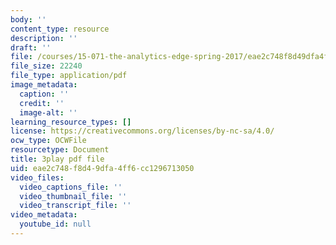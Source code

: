 ```yaml
---
body: ''
content_type: resource
description: ''
draft: ''
file: /courses/15-071-the-analytics-edge-spring-2017/eae2c748f8d49dfa4ff6cc1296713050_ozQJncmJYk.pdf
file_size: 22240
file_type: application/pdf
image_metadata:
  caption: ''
  credit: ''
  image-alt: ''
learning_resource_types: []
license: https://creativecommons.org/licenses/by-nc-sa/4.0/
ocw_type: OCWFile
resourcetype: Document
title: 3play pdf file
uid: eae2c748-f8d4-9dfa-4ff6-cc1296713050
video_files:
  video_captions_file: ''
  video_thumbnail_file: ''
  video_transcript_file: ''
video_metadata:
  youtube_id: null
---
```

